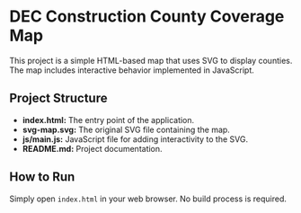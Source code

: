 # DEC Construction County Coverage Map

This project is a simple HTML-based map that uses SVG to display counties. The map includes interactive behavior implemented in JavaScript.

## Project Structure

- **index.html:** The entry point of the application.
- **svg-map.svg:** The original SVG file containing the map.
- **js/main.js:** JavaScript file for adding interactivity to the SVG.
- **README.md:** Project documentation.

## How to Run

Simply open `index.html` in your web browser. No build process is required.
